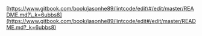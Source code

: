 [https://www.gitbook.com/book/jasonhe89/lintcode/edit\#/edit/master/README.md?\_k=6ubbs8](https://www.gitbook.com/book/jasonhe89/lintcode/edit#/edit/master/README.md?_k=6ubbs8)